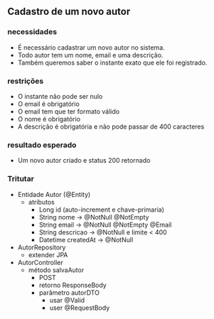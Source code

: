 ## Cadastro de um novo autor
### necessidades

* É necessário cadastrar um novo autor no sistema. 
* Todo autor tem um nome, email e uma descrição. 
* Também queremos saber o instante exato que ele foi registrado.

### restrições
* O instante não pode ser nulo
* O email é obrigatório
* O email tem que ter formato válido
* O nome é obrigatório
* A descrição é obrigatória e não pode passar de 400 caracteres

### resultado esperado
* Um novo autor criado e status 200 retornado

### Tritutar
 * Entidade Autor (@Entity)
   * atributos
     * Long id (auto-increment e chave-primaria)
     * String nome -> @NotNull @NotEmpty
     * String email -> @NotNull @NotEmpty @Email
     * String descricao -> @NotNull e limite < 400
     * Datetime createdAt -> @NotNull
 * AutorRepository
   * extender JPA
 * AutorController
     * método salvaAutor
       * POST
       * retorno ResponseBody
       * parâmetro autorDTO
         * usar @Valid
         * user @RequestBody